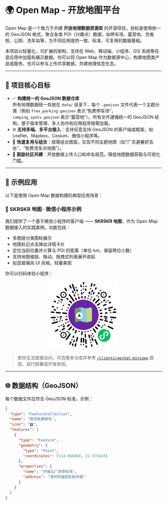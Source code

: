 # 🌍 Open Map - 开放地图平台

Open Map 是一个致力于共建 **开放地理数据资源库** 的开源项目，目标是使用统一的 GeoJSON 格式，聚合各类 POI（兴趣点）数据，如停车场、露营地、充电桩、公厕、洗车站等，为不同应用提供一致、标准、可复用的数据基础。

本项目以轻量化、可扩展的架构，支持在 Web、移动端、小程序、GIS 系统等任意应用中加载和展示数据。你可以将 Open Map 作为数据源中心，构建地图类产品或服务，也可以参与上传共享数据，共建地理信息生态。

---
## 🚩 项目核心目标

- ✅ **构建统一的 GeoJSON 数据仓库**  
  所有地理数据统一存放在 `data/` 目录下，每个 `.geojson` 文件代表一个主题分类（例如 `free_parking.geojson` 表示“免费停车场”，`camping_spots.geojson` 表示“露营地”）。所有文件遵循统一的 GeoJSON 结构，便于版本管理、多人协作和应用程序按需加载。
- 🌐 **支持多端、多平台接入**：支持任意支持 GeoJSON 的客户端或框架，如 Leaflet、Mapbox、Cesium、微信小程序等。
- 🔁 **快速复用与组合**：按需组合图层，实现不同主题地图（如“广东避暑好去处”、“免费洗车点地图”）。
- 🤝 **鼓励社区共建**：开放数据上传入口和命名规范，降低地图数据获取与可视化门槛。

---

## 📁 示例应用

以下是使用 Open Map 数据构建的典型应用场景：

### 📱 SKRSKR 地图 · 微信小程序示例

我们提供了一个基于微信小程序的客户端 —— **SKRSKR 地图**，作为 Open Map 数据接入的实践案例。功能包括：

- 多图层分类图标展示
- 地图标记点击弹出详情卡片
- 定位当前位置并计算与 POI 的距离（单位 km，保留两位小数）
- 支持地图缩放、拖动、拖拽式列表展开收起
- 拟态玻璃风 UI 风格，轻量美观

你可以扫码体验小程序：

<p align="center">
  <img src="clients/wechat-miniapp/weapp-qrcode.png" alt="SKRSKR 地图 - 微信小程序码" width="220" />
</p>

> 若你无法直接访问，可克隆本仓库并参考 [`/clients/wechat-miniapp`](clients/wechat-miniapp) 路径，自行部署或开发体验。
---

## 🌐 数据结构（GeoJSON）

每个数据文件应符合 GeoJSON 标准，示例：

```json
{
  "type": "FeatureCollection",
  "name": "商场免费停车",
  "icon": "🅿️",
  "features": [
    {
      "type": "Feature",
      "geometry": {
        "type": "Point",
        "coordinates": [114.066868, 22.575424]
      },
      "properties": {
        "name": "华强北广场停车场",
        "address": "深圳市福田区振中路"
      }
    }
  ]
}
